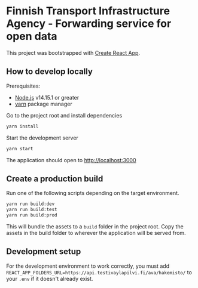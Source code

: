 # Finnish Transport Infrastructure Agency - Forwarding service for open data

This project was bootstrapped with [Create React App](https://github.com/facebook/create-react-app).

## How to develop locally


Prerequisites:
- [Node.js](https://nodejs.org/en/) v14.15.1 or greater
- [yarn](https://yarnpkg.com/) package manager

Go to the project root and install dependencies

```bash
yarn install
```

Start the development server
```bash
yarn start
```

The application should open to [http://localhost:3000](http://localhost:3000)

## Create a production build

Run one of the following scripts depending on the target environment.

```bash
yarn run build:dev
yarn run build:test
yarn run build:prod
```

This will bundle the assets to a `build` folder in the project root. Copy the assets in the build folder to wherever the application will be served from.

## Development setup

For the development environment to work correctly, you must add
`REACT_APP_FOLDERS_URL=https://api.testivaylapilvi.fi/ava/hakemisto/` to your `.env` if it doesn't already exist.
